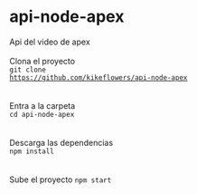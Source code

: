 # api-node-apex
Api del video de apex
<br><br>
Clona el proyecto<br>
<code>git clone https://github.com/kikeflowers/api-node-apex</code>
<br><br><br>
Entra a la carpeta<br>
<code>cd api-node-apex</code>
<br><br><br>
Descarga las dependencias<br>
<code>npm install</code>
<br><br><br>
Sube el proyecto
<code>npm start </code>
<br>